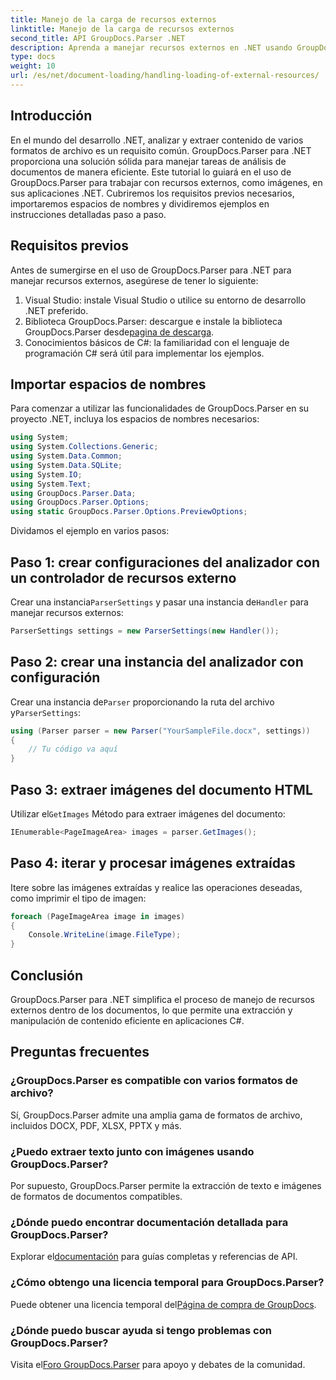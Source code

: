```yaml
---
title: Manejo de la carga de recursos externos
linktitle: Manejo de la carga de recursos externos
second_title: API GroupDocs.Parser .NET
description: Aprenda a manejar recursos externos en .NET usando GroupDocs.Parser para un análisis y extracción eficiente de documentos.
type: docs
weight: 10
url: /es/net/document-loading/handling-loading-of-external-resources/
---
```

## Introducción
En el mundo del desarrollo .NET, analizar y extraer contenido de varios formatos de archivo es un requisito común. GroupDocs.Parser para .NET proporciona una solución sólida para manejar tareas de análisis de documentos de manera eficiente. Este tutorial lo guiará en el uso de GroupDocs.Parser para trabajar con recursos externos, como imágenes, en sus aplicaciones .NET. Cubriremos los requisitos previos necesarios, importaremos espacios de nombres y dividiremos ejemplos en instrucciones detalladas paso a paso.
## Requisitos previos
Antes de sumergirse en el uso de GroupDocs.Parser para .NET para manejar recursos externos, asegúrese de tener lo siguiente:
1. Visual Studio: instale Visual Studio o utilice su entorno de desarrollo .NET preferido.
2. Biblioteca GroupDocs.Parser: descargue e instale la biblioteca GroupDocs.Parser desde[pagina de descarga](https://releases.groupdocs.com/parser/net/).
3. Conocimientos básicos de C#: la familiaridad con el lenguaje de programación C# será útil para implementar los ejemplos.

## Importar espacios de nombres
Para comenzar a utilizar las funcionalidades de GroupDocs.Parser en su proyecto .NET, incluya los espacios de nombres necesarios:
```csharp
using System;
using System.Collections.Generic;
using System.Data.Common;
using System.Data.SQLite;
using System.IO;
using System.Text;
using GroupDocs.Parser.Data;
using GroupDocs.Parser.Options;
using static GroupDocs.Parser.Options.PreviewOptions;
```

Dividamos el ejemplo en varios pasos:
## Paso 1: crear configuraciones del analizador con un controlador de recursos externo
 Crear una instancia`ParserSettings` y pasar una instancia de`Handler` para manejar recursos externos:
```csharp
ParserSettings settings = new ParserSettings(new Handler());
```
## Paso 2: crear una instancia del analizador con configuración
 Crear una instancia de`Parser` proporcionando la ruta del archivo y`ParserSettings`:
```csharp
using (Parser parser = new Parser("YourSampleFile.docx", settings))
{
    // Tu código va aquí
}
```
## Paso 3: extraer imágenes del documento HTML
 Utilizar el`GetImages` Método para extraer imágenes del documento:
```csharp
IEnumerable<PageImageArea> images = parser.GetImages();
```
## Paso 4: iterar y procesar imágenes extraídas
Itere sobre las imágenes extraídas y realice las operaciones deseadas, como imprimir el tipo de imagen:
```csharp
foreach (PageImageArea image in images)
{
    Console.WriteLine(image.FileType);
}
```

## Conclusión
GroupDocs.Parser para .NET simplifica el proceso de manejo de recursos externos dentro de los documentos, lo que permite una extracción y manipulación de contenido eficiente en aplicaciones C#.

## Preguntas frecuentes
### ¿GroupDocs.Parser es compatible con varios formatos de archivo?
Sí, GroupDocs.Parser admite una amplia gama de formatos de archivo, incluidos DOCX, PDF, XLSX, PPTX y más.
### ¿Puedo extraer texto junto con imágenes usando GroupDocs.Parser?
Por supuesto, GroupDocs.Parser permite la extracción de texto e imágenes de formatos de documentos compatibles.
### ¿Dónde puedo encontrar documentación detallada para GroupDocs.Parser?
 Explorar el[documentación](https://reference.groupdocs.com/parser/net/) para guías completas y referencias de API.
### ¿Cómo obtengo una licencia temporal para GroupDocs.Parser?
 Puede obtener una licencia temporal del[Página de compra de GroupDocs](https://purchase.groupdocs.com/temporary-license/).
### ¿Dónde puedo buscar ayuda si tengo problemas con GroupDocs.Parser?
 Visita el[Foro GroupDocs.Parser](https://forum.groupdocs.com/c/parser/17) para apoyo y debates de la comunidad.